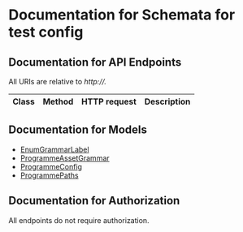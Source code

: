 # Documentation for Schemata for test config

<a name="documentation-for-api-endpoints"></a>
## Documentation for API Endpoints

All URIs are relative to *http://.*

Class | Method | HTTP request | Description
------------ | ------------- | ------------- | -------------


<a name="documentation-for-models"></a>
## Documentation for Models

 - [EnumGrammarLabel](.//Models/EnumGrammarLabel.md)
 - [ProgrammeAssetGrammar](.//Models/ProgrammeAssetGrammar.md)
 - [ProgrammeConfig](.//Models/ProgrammeConfig.md)
 - [ProgrammePaths](.//Models/ProgrammePaths.md)


<a name="documentation-for-authorization"></a>
## Documentation for Authorization

All endpoints do not require authorization.
